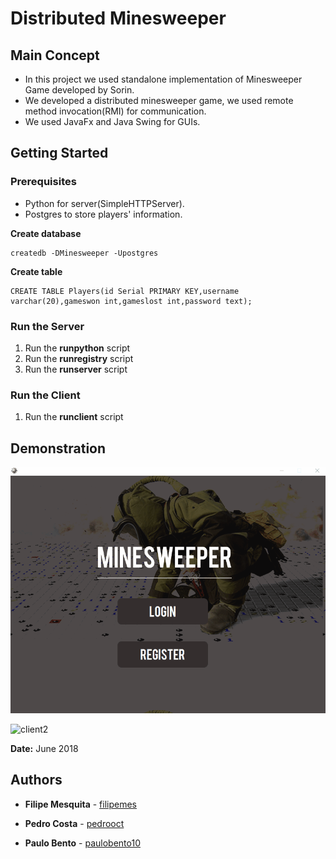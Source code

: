 # Distributed Minesweeper

## Main Concept


* In this project we used standalone implementation of Minesweeper Game developed by Sorin.
* We developed a distributed minesweeper game, we used remote method invocation(RMI) for communication.
* We used JavaFx and Java Swing for GUIs.

## Getting Started

### Prerequisites

* Python for server(SimpleHTTPServer).
* Postgres to store players' information. 

**Create database**
```
createdb -DMinesweeper -Upostgres
```

**Create table**
```
CREATE TABLE Players(id Serial PRIMARY KEY,username varchar(20),gameswon int,gameslost int,password text);
```

### Run the Server

1. Run the **runpython** script 
2. Run the **runregistry** script 
3. Run the **runserver** script 

### Run the Client

1. Run the **runclient** script 

## Demonstration

![client1](screenshots/client1.gif)

![client2](screenshots/client2.gif)

**Date:** June 2018

## Authors

* **Filipe Mesquita** - [filipemes](https://github.com/filipemes)

* **Pedro Costa** - [pedrooct](https://github.com/pedrooct)

* **Paulo Bento** - [paulobento10](https://github.com/paulobento10)




